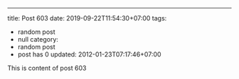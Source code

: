---
title: Post 603
date: 2019-09-22T11:54:30+07:00
tags:
  - random post
  - null
category:
  - random post
  - post has 0
updated: 2012-01-23T07:17:46+07:00

This is content of post 603